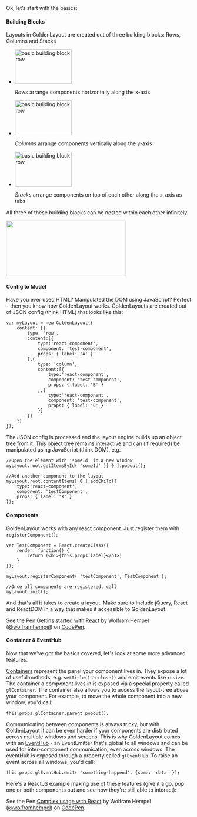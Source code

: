 
<link href="../assets/css/getting-started.css" type="text/css" rel="stylesheet" />
Ok, let’s start with the basics:

#### Building Blocks
Layouts in GoldenLayout are created out of three building blocks: Rows, Columns and Stacks

<ul class="building-blocks">
    <li>
        <img src="../assets/images/getting-started/row.png" width="154" height="94" alt="basic building block row"/>
        <p><em>Rows</em> arrange components horizontally along the x-axis</p>
    </li>
    <li>
        <img src="../assets/images/getting-started/column.png" width="154" height="94" alt="basic building block row"/>
        <p><em>Columns</em> arrange components vertically along the y-axis</p>
    </li>
    <li>
        <img src="../assets/images/getting-started/stack.png" width="154" height="94" alt="basic building block row"/>
        <p><em>Stacks</em> arrange components on top of each other along the z-axis as tabs</p>
    </li>
</ul>

All three of these building blocks can be nested within each other infinitely.

<img class="centered" src="../assets/images/getting-started/nested.png" width="326" height="150" />

#### Config to Model
Have you ever used HTML? Manipulated the DOM using JavaScript? Perfect – then you know how GoldenLayout works. GoldenLayouts are created out of JSON config (think HTML) that looks like this:

    var myLayout = new GoldenLayout({
        content: [{
            type: 'row',
            content:[{
                type:'react-component',
                component: 'test-component',
                props: { label: 'A' }
            },{
                type: 'column',
                content:[{
                    type:'react-component',
                    component: 'test-component',
                    props: { label: 'B' }
                },{
                    type:'react-component',
                    component: 'test-component',
                    props: { label: 'C' }
                }]
            }]
        }]
    });

The JSON config is processed and the layout engine builds up an object tree from it. This object tree remains interactive and can (if required) be manipulated using JavaScript (think DOM), e.g.

    //Open the element with 'someId' in a new window
    myLayout.root.getItemsById( 'someId' )[ 0 ].popout();

    //Add another component to the layout
    myLayout.root.contentItems[ 0 ].addChild({
        type:'react-component',
        component: 'testComponent',
        props: { label: 'X' }
    });

#### Components
GoldenLayout works with any react component. Just register them with `registerComponent()`:

    var TestComponent = React.createClass({
        render: function() {
            return (<h1>{this.props.label}</h1>)
        }
    });

    myLayout.registerComponent( 'testComponent', TestComponent );

    //Once all components are registered, call
    myLayout.init();

And that's all it takes to create a layout. Make sure to include jQuery, React and ReactDOM in a way that makes it accessible to GoldenLayout.

<p data-height="268" data-theme-id="7376" data-slug-hash="yOveme" data-default-tab="result" class='codepen'>See the Pen <a href='http://codepen.io/wolframhempel/pen/9cb7e16c6e3a5ad427297cc4d390b971/'>Gettins started with React</a> by Wolfram Hempel (<a href='http://codepen.io/wolframhempel'>@wolframhempel</a>) on <a href='http://codepen.io'>CodePen</a>.</p>
<script async src="//codepen.io/assets/embed/ei.js"></script>

#### Container & EventHub
Now that we've got the basics covered, let's look at some more advanced features.

[Containers](../docs/Container.html) represent the panel your component lives in. They expose a lot of useful methods, e.g. `setTitle()` or `close()` and emit events like `resize`. The container a component lives in is exposed via a special property called `glContainer`. The container also allows you to access the layout-tree above your component. For example, to move the whole component into a new window, you'd call:

    this.props.glContainer.parent.popout();

Communicating between components is always tricky, but with GoldenLayout it can be even harder if your components are distributed across multiple windows and screens. This is why GoldenLayout comes with an [EventHub](../docs/EventEmitter.html) - an EventEmitter that's global to all windows and can be used for inter-component communication, even across windows. The eventHub is exposed through a property called `glEventHub`. To raise an event across all windows, you'd call:

    this.props.glEventHub.emit( 'something-happend', {some: 'data' });

Here's a ReactJS example making use of these features (give it a go, pop one or both components out and see how they're still able to interact):

<p data-height="268" data-theme-id="7376" data-slug-hash="XdabGJ" data-default-tab="result" class='codepen'>See the Pen <a href='http://codepen.io/wolframhempel/pen/XdabGJ/'>Complex usage with React</a> by Wolfram Hempel (<a href='http://codepen.io/wolframhempel'>@wolframhempel</a>) on <a href='http://codepen.io'>CodePen</a>.</p>
<script async src="//codepen.io/assets/embed/ei.js"></script>
